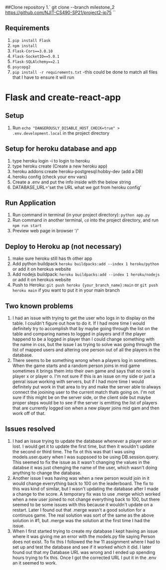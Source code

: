 ##Clone repository
1.` git clone --branch milestone_2 https://github.com/NJIT-CS490-SP21/project2-jp75 ``


## Requirements
1. `pip install Flask`
2. `npm install`
3. `Flask-Cors==3.0.10`
4. `Flask-SocketIO==5.0.1`
5. `Flask-SQLAlchemy==2.1`
6. `psycopg2`
7. `pip install -r requirements.txt` -this could be done to match all files that I have to ensure it will run

# Flask and create-react-app

## Setup
1. Run `echo "DANGEROUSLY_DISABLE_HOST_CHECK=true" > .env.development.local` in the project directory

## Setup for heroku database and app
1. type heroku login -i to login to heroku
2. type heroku create (Create a new heroku app)
3. heroku addons:create heroku-postgresql:hobby-dev (add a DB)
4. heroku config (check your env vars)
5. Create a .env and put the info inside with the below string
6. DATABASE_URL='set the URL what we got from heroku config'

## Run Application
1. Run command in terminal (in your project directory): `python app.py`
2. Run command in another terminal, `cd` into the project directory, and run `npm run start`
3. Preview web page in browser '/'

## Deploy to Heroku ap (not necessary)
1. make sure heroku still has th other app
2. Add python buildpack `heroku buildpacks:add --index 1 heroku/python` or add it on herokus website
3. Add nodejs buildpack: `heroku buildpacks:add --index 1 heroku/nodejs` or add it on herokus website
4. Push to Heroku: `git push heroku {your_branch_name}:main` or `git push heroku main` if you want to put it in your main branch

## Two known problems
1. I had an issue with trying to get the user who logs in to display on the table. I couldn't figure out how to do it. If I had more time I would definitely try to accomplish that by maybe going through the list on the table and comparing names to logged in players and if the player happend to be a logged in player than I  could change something with the name in css, but the issue I as trying to solve was going through the list of mapped users and altering one person out of all the players in the database.
2. There seems to be something wrong when a players log in sometimes. When the game starts and a random person joins in mid game sometimes it brings them into their own game and says that no one is player x or player o. I'm not sure if this is an issue on my side or just a genral issue working with servers, but if I had more time I would definitely put work in that area to try and make the server able to always connect the jooining user to the current match thats going on. I'm not sure if this might be on the server side, or the client side but maybe proper steps would be to see if the server is emitting the list of players that are currently logged ion when a new player joins mid gam and then work off of that.

## Issues resolved
1. I had an issue trying to update the database whenever a player won or lost. I would get it to update the first time, but then it wouldn't update the second or third time. The fix ot this was that I was using models.user.query when I was suppsoed to be using DB.session.query. This seemed to fix the issue as it wasn't changing the values in the databse it was just chenging the name of the user, which wasn't doing anything to change the database.
2. Another issue I was having was when a new person would join in it would change everrything back to 100 on the leaderboard. The fix to this was kind of similar, but I wasn't updating the database after I made a change to the score. A temporary fix was to use .merge which worked when a new user joined to not change everything back to 100, but there seemed to be some issues with this because it wouldn't update on a restart. Later I found out that .merge wasn't a good solution for a continuos game. The real solution was sort of the same as the above solution in #1, but .merge was the solution at the first time I had the issue.
3. When I first started trying to create my database I kept having an issue where it was giving me an error with the models.py file saying Person does not exist. To fix this I followed the hw 11 assignment where I had to set up and test the database and see if it worked which it did. I later found out that my Database URL was wrong and I ended up spending hours trying to fix this. Once I got the corrected URL I put it in the .env an it seemed to work. 



